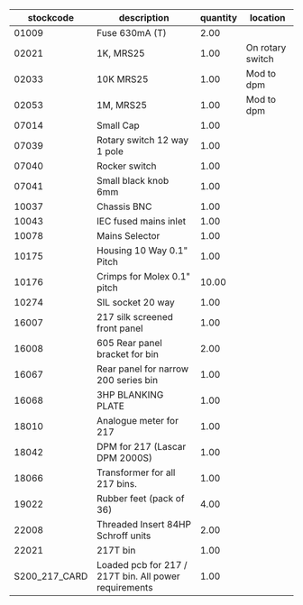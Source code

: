|stockcode|description|quantity|location|
|---------|-----------|--------|--------|
|01009|Fuse 630mA (T)|2.00||
|02021|1K, MRS25|1.00|On rotary switch|
|02033|10K MRS25|1.00|Mod to dpm|
|02053|1M, MRS25|1.00|Mod to dpm|
|07014|Small Cap|1.00||
|07039|Rotary switch 12 way 1 pole|1.00||
|07040|Rocker switch|1.00||
|07041|Small black knob 6mm|1.00||
|10037|Chassis BNC|1.00||
|10043|IEC fused mains inlet|1.00||
|10078|Mains Selector|1.00||
|10175|Housing 10 Way 0.1" Pitch|1.00||
|10176|Crimps for Molex 0.1" pitch|10.00||
|10274|SIL socket 20 way|1.00||
|16007|217 silk screened front panel|1.00||
|16008|605 Rear panel bracket for bin|2.00||
|16067|Rear panel for narrow 200 series bin|1.00||
|16068|3HP BLANKING PLATE|1.00||
|18010|Analogue meter for 217|1.00||
|18042|DPM for 217 (Lascar DPM 2000S)|1.00||
|18066|Transformer for all 217 bins.|1.00||
|19022|Rubber feet (pack of 36)|4.00||
|22008|Threaded Insert 84HP Schroff units|2.00||
|22021|217T bin|1.00||
|S200_217_CARD|Loaded pcb for 217 / 217T bin. All power requirements|1.00||
